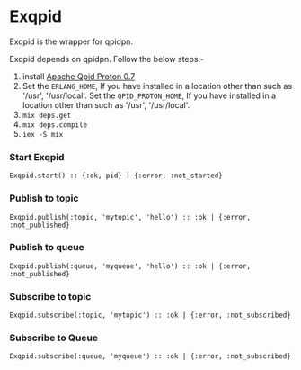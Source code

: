 Exqpid
======
Exqpid is the wrapper for qpidpn.

Exqpid depends on qpidpn. Follow the below steps:-

1. install [Apache Qpid Proton 0.7](http://qpid.apache.org/download.html)
2. Set the `ERLANG_HOME`, If you have installed in a location other than such as '/usr', '/usr/local'.
   Set the `QPID_PROTON_HOME`, If you have installed in a location other than such as '/usr', '/usr/local'.
3. `mix deps.get`
4. `mix deps.compile`
5. `iex -S mix`

### Start Exqpid

	Exqpid.start() :: {:ok, pid} | {:error, :not_started}

### Publish to topic

	Exqpid.publish(:topic, 'mytopic', 'hello') :: :ok | {:error, :not_published}

### Publish to queue

	Exqpid.publish(:queue, 'myqueue', 'hello') :: :ok | {:error, :not_published}

### Subscribe to topic

	Exqpid.subscribe(:topic, 'mytopic') :: :ok | {:error, :not_subscribed}

### Subscribe to Queue
	
	Exqpid.subscribe(:queue, 'myqueue') :: :ok | {:error, :not_subscribed}
